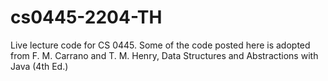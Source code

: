 # cs0445-2204-TH
Live lecture code for CS 0445. Some of the code posted here is adopted from F. M. Carrano and T. M. Henry, Data Structures and Abstractions with Java (4th Ed.)
